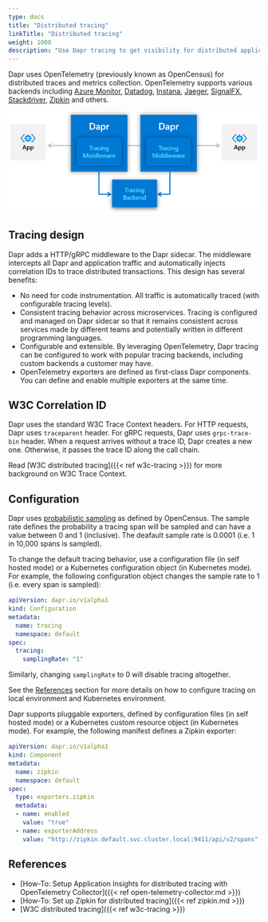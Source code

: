 ```yaml
---
type: docs
title: "Distributed tracing"
linkTitle: "Distributed tracing"
weight: 1000
description: "Use Dapr tracing to get visibility for distributed application"
---
```


Dapr uses OpenTelemetry (previously known as OpenCensus) for distributed traces and metrics collection. OpenTelemetry supports various backends including [Azure Monitor](https://azure.microsoft.com/en-us/services/monitor/), [Datadog](https://www.datadoghq.com), [Instana](https://www.instana.com), [Jaeger](https://www.jaegertracing.io/), [SignalFX](https://www.signalfx.com/), [Stackdriver](https://cloud.google.com/stackdriver), [Zipkin](https://zipkin.io) and others.

<img src="/images/tracing.png" width=600>

## Tracing design

Dapr adds a HTTP/gRPC middleware to the Dapr sidecar. The middleware intercepts all Dapr and application traffic and automatically injects correlation IDs to trace distributed transactions. This design has several benefits:

* No need for code instrumentation. All traffic is automatically traced (with configurable tracing levels).
* Consistent tracing behavior across microservices. Tracing is configured and managed on Dapr sidecar so that it remains consistent across services made by different teams and potentially written in different programming languages.
* Configurable and extensible. By leveraging OpenTelemetry, Dapr tracing can be configured to work with popular tracing backends, including custom backends a customer may have.
* OpenTelemetry exporters are defined as first-class Dapr components. You can define and enable multiple exporters at the same time.

## W3C Correlation ID

Dapr uses the standard W3C Trace Context headers. For HTTP requests, Dapr uses `traceparent` header. For gRPC requests, Dapr uses `grpc-trace-bin` header.   When a request arrives without a trace ID, Dapr creates a new one. Otherwise, it passes the trace ID along the call chain.

Read [W3C distributed tracing]({{< ref w3c-tracing >}}) for more background on W3C Trace Context.

## Configuration

Dapr uses [probabilistic sampling](https://opencensus.io/tracing/sampling/probabilistic/) as defined by OpenCensus. The sample rate defines the probability a tracing span will be sampled and can have a value between 0 and 1 (inclusive). The deafault sample rate is 0.0001 (i.e. 1 in 10,000 spans is sampled).

To change the default tracing behavior, use a configuration file (in self hosted mode) or a Kubernetes configuration object (in Kubernetes mode). For example, the following configuration object changes the sample rate to 1 (i.e. every span is sampled):

```yaml
apiVersion: dapr.io/v1alpha1
kind: Configuration
metadata:
  name: tracing
  namespace: default
spec:
  tracing:
    samplingRate: "1"
```

Similarly, changing `samplingRate` to 0 will disable tracing altogether.

See the [References](#references) section for more details on how to configure tracing on local environment and Kubernetes environment.

Dapr supports pluggable exporters, defined by configuration files (in self hosted mode) or a Kubernetes custom resource object (in Kubernetes mode). For example, the following manifest defines a Zipkin exporter:

```yaml
apiVersion: dapr.io/v1alpha1
kind: Component
metadata:
  name: zipkin
  namespace: default
spec:
  type: exporters.zipkin
  metadata:
  - name: enabled
    value: "true"
  - name: exporterAddress
    value: "http://zipkin.default.svc.cluster.local:9411/api/v2/spans"
```

## References

- [How-To: Setup Application Insights for distributed tracing with OpenTelemetry Collector]({{< ref open-telemetry-collector.md >}})
- [How-To: Set up Zipkin for distributed tracing]({{< ref zipkin.md >}})
- [W3C distributed tracing]({{< ref w3c-tracing >}})
